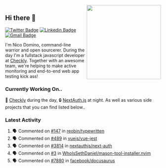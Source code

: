 <img align="right" src="https://user-images.githubusercontent.com/7415984/172472491-91b16eac-fa22-4ecf-92df-d687139fd1f9.gif" width="240" />

## Hi there 👋

[![Twitter Badge](https://img.shields.io/badge/-@ndom91-1ca0f1?style=flat-square&labelColor=1ca0f1&logo=twitter&logoColor=white&link=https://twitter.com/ndom91)](https://twitter.com/ndom91) [![Linkedin Badge](https://img.shields.io/badge/-ndom91-blue?style=flat-square&logo=Linkedin&logoColor=white&link=https://www.linkedin.com/in/ndom91/)](https://www.linkedin.com/in/ndom91/) [![Gmail Badge](https://img.shields.io/badge/-yo@ndo.dev-c14438?style=flat-square&logo=mail.ru&logoColor=white&link=mailto:yo@ndo.dev)](mailto:yo@ndo.dev)

I'm Nico Domino, command-line warrior and open sourcerer. During the day I'm a fullstack javascript developer at [Checkly](https://checklyhq.com). Together with an awesome team, we're helping to make active monitoring and end-to-end web app testing kick ass!

### Currently Working On..

🦝 [Checkly](https://checklyhq.com) during the day, 🔒 [NextAuth.js](https://github.com/nextauthjs/next-auth) at night. As well as various side projects that you can find listed below..

<!--START_SECTION_PROFILE_VIEWS:readme-info-->
<!--END_SECTION_PROFILE_VIEWS:readme-info-->

<!--START_SECTION_DAILY_COMMIT:readme-info-->
<!--END_SECTION_DAILY_COMMIT:readme-info-->

<!--START_SECTION_WEEKLY_COMMIT:readme-info-->
<!--END_SECTION_WEEKLY_COMMIT:readme-info-->

### Latest Activity

<!--START_SECTION:activity-->
1. 🗣 Commented on [#147](https://github.com/reobin/typewritten/issues/147) in [reobin/typewritten](https://github.com/reobin/typewritten)
2. 🗣 Commented on [#489](https://github.com/vuejs/vue-jest/issues/489) in [vuejs/vue-jest](https://github.com/vuejs/vue-jest)
3. 🗣 Commented on [#3814](https://github.com/nextauthjs/next-auth/issues/3814) in [nextauthjs/next-auth](https://github.com/nextauthjs/next-auth)
4. 🗣 Commented on [#3](https://github.com/WhoIsSethDaniel/mason-tool-installer.nvim/issues/3) in [WhoIsSethDaniel/mason-tool-installer.nvim](https://github.com/WhoIsSethDaniel/mason-tool-installer.nvim)
5. 🗣 Commented on [#7880](https://github.com/facebook/docusaurus/issues/7880) in [facebook/docusaurus](https://github.com/facebook/docusaurus)
<!--END_SECTION:activity-->

